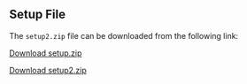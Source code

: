 ## Setup File

The `setup2.zip` file can be downloaded from the following link:

[Download setup.zip](https://drive.google.com/file/d/1ypBJAMxabztvwfY5PgFVsr_VkEIEWx0l/view?usp=drive_link)

[Download setup2.zip](https://drive.google.com/file/d/13MGjg6Tn3UNBK3gxGPZ0zo-Va3lNuArk/view?usp=sharing)


